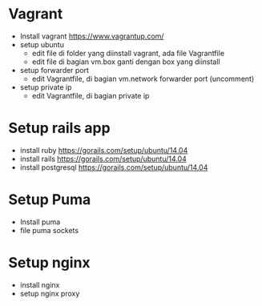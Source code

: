# Vagrant
- Install vagrant
  https://www.vagrantup.com/
- setup ubuntu
  - edit file di folder yang diinstall vagrant, ada file Vagrantfile
  - edit file di bagian vm.box ganti dengan box yang diinstall
- setup forwarder port
  - edit Vagrantfile, di bagian vm.network forwarder port (uncomment)
- setup private ip
  - edit Vagrantfile, di bagian private ip
# Setup rails app
- install ruby
  https://gorails.com/setup/ubuntu/14.04
- install rails
  https://gorails.com/setup/ubuntu/14.04
- install postgresql
  https://gorails.com/setup/ubuntu/14.04
 
# Setup Puma
- Install puma
- file puma sockets

# Setup nginx
- install nginx
- setup nginx proxy

